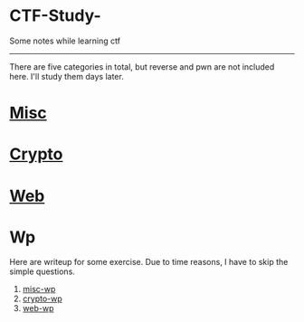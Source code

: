 # CTF-Study-
Some notes while learning ctf

---

There are five categories in total, but reverse and pwn are not included here.
I'll study them days later.

# [Misc](Misc.md)

# [Crypto](Crypto.md)

# [Web](Web.md)



# Wp
Here are writeup for some exercise.
Due to time reasons, I have to skip the simple questions.

1. [misc-wp](Wp/misc.md)
2. [crypto-wp](Wp/crypto.md)
3. [web-wp](Wp/web.md)
